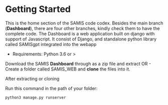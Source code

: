 # Getting Started
This is the home section of the SAMIS code codex. Besides the main branch (**Dashboard**), there are four other branches, kindly check them to have the complete code. 
The Dashboard is a web application built on django with support of Javascript. It consist of Django, and standalone python library called SAMISgpt integrated into the webapp
- Requirements: Python 3.6 or >

Download the SAMIS **Dashboard** through as a zip file and extract OR - Create a folder called SAMIS_WEB and **clone** the files into it.


After extracting or cloning


Run this command in the path of your folder:
```
python3 manage.py runserver
```
